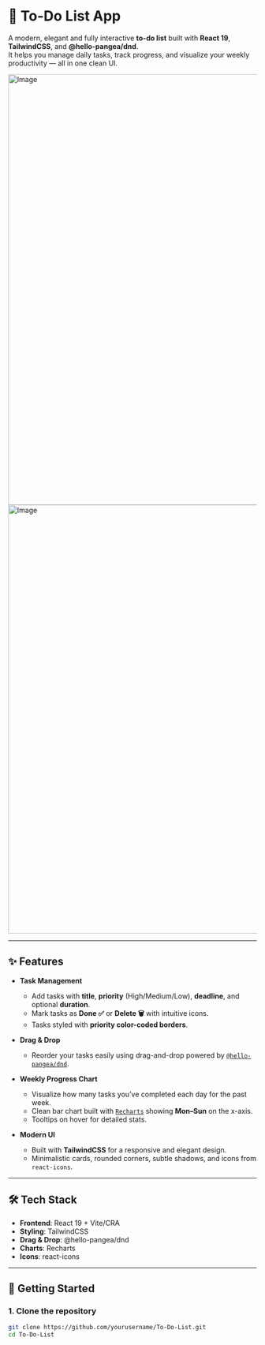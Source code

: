 # 📝 To-Do List App  

A modern, elegant and fully interactive **to-do list** built with **React 19**, **TailwindCSS**, and **@hello-pangea/dnd**.  
It helps you manage daily tasks, track progress, and visualize your weekly productivity — all in one clean UI.

<img width="1898" height="873" alt="Image" src="https://github.com/user-attachments/assets/380fac76-59ef-4d5b-9080-4621fc69f9d6" />

<img width="1895" height="869" alt="Image" src="https://github.com/user-attachments/assets/05a0df98-21cf-4224-ab84-8f846a1ef154" />

---

## ✨ Features  

- **Task Management**
  - Add tasks with **title**, **priority** (High/Medium/Low), **deadline**, and optional **duration**.
  - Mark tasks as **Done ✅** or **Delete 🗑️** with intuitive icons.
  - Tasks styled with **priority color-coded borders**.

- **Drag & Drop**
  - Reorder your tasks easily using drag-and-drop powered by [`@hello-pangea/dnd`](https://github.com/hello-pangea/dnd).

- **Weekly Progress Chart**
  - Visualize how many tasks you’ve completed each day for the past week.
  - Clean bar chart built with [`Recharts`](https://recharts.org/) showing **Mon–Sun** on the x-axis.
  - Tooltips on hover for detailed stats.

- **Modern UI**
  - Built with **TailwindCSS** for a responsive and elegant design.
  - Minimalistic cards, rounded corners, subtle shadows, and icons from `react-icons`.

---

## 🛠️ Tech Stack  

- **Frontend**: React 19 + Vite/CRA  
- **Styling**: TailwindCSS  
- **Drag & Drop**: @hello-pangea/dnd  
- **Charts**: Recharts  
- **Icons**: react-icons  

---

## 🚀 Getting Started  

### 1. Clone the repository  

```bash
git clone https://github.com/yourusername/To-Do-List.git
cd To-Do-List
